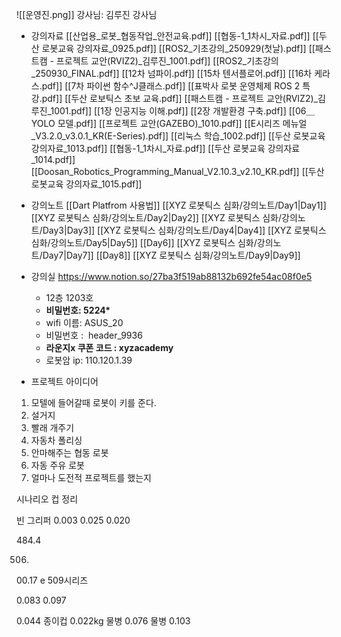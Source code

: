![[운영진.png]]
강사님: 김루진 강사님

- 강의자료
	[[산업용_로봇_협동작업_안전교육.pdf]]
	[[협동-1_1차시_자료.pdf]]
	[[두산 로봇교육 강의자료_0925.pdf]]
	[[ROS2_기초강의_250929(첫날).pdf]]
	[[패스트캠 - 프로젝트 교안(RVIZ2)_김루진_1001.pdf]]
	[[ROS2_기초강의_250930_FINAL.pdf]]
	[[12차 넘파이.pdf]]
	[[15차 텐서플로어.pdf]]
	[[16차 케라스.pdf]]
	[[7차 파이썬 함수^J클래스.pdf]]
	[[표박사 로봇 운영체제 ROS 2 특강.pdf]]
	[[두산 로보틱스 초보 교육.pdf]]
	[[패스트캠 - 프로젝트 교안(RVIZ2)_김루진_1001.pdf]]
	[[1장 인공지능 이해.pdf]]
	[[2장 개발환경 구축.pdf]]
	[[06＿YOLO 모델.pdf]]
	[[프로젝트 교안(GAZEBO)_1010.pdf]]
	[[E시리즈 메뉴얼_V3.2.0_v3.0.1_KR(E-Series).pdf]]
	[[리눅스 학습_1002.pdf]]
	[[두산 로봇교육 강의자료_1013.pdf]]
	[[협동-1_1차시_자료.pdf]]
	[[두산 로봇교육 강의자료_1014.pdf]]
	[[Doosan_Robotics_Programming_Manual_V2.10.3_v2.10_KR.pdf]]
	[[두산 로봇교육 강의자료_1015.pdf]]

- 강의노트
	[[Dart Platfrom 사용법]]
	[[XYZ 로봇틱스 심화/강의노트/Day1|Day1]]
	[[XYZ 로봇틱스 심화/강의노트/Day2|Day2]]
	[[XYZ 로봇틱스 심화/강의노트/Day3|Day3]]
	[[XYZ 로봇틱스 심화/강의노트/Day4|Day4]]
	[[XYZ 로봇틱스 심화/강의노트/Day5|Day5]]
	[[Day6]]
	[[XYZ 로봇틱스 심화/강의노트/Day7|Day7]]
	[[Day8]]
	[[XYZ 로봇틱스 심화/강의노트/Day9|Day9]]

- 강의실
	https://www.notion.so/27ba3f519ab88132b692fe54ac08f0e5
	- 12층 1203호
	- __비밀번호: 5224*__
	- wifi 이름: ASUS_20
	- 비밀번호 :  header_9936
	- **라운지x 쿠폰 코드 : xyzacademy**
	- 로봇암 ip: 110.120.1.39

- 프로젝트 아이디어
1. 모텔에 들어갈때 로봇이 키를 준다.
2. 설거지
3. 빨래 개주기
4. 자동차 폴리싱
5. 안마해주는 협동 로봇
6. 자동 주유 로봇
7. 얼마나 도전적 프로젝트를 했는지




시나리오 컵 정리


빈 그리퍼
0.003
0.025
0.020

484.4

506.

00.17
e 509시리즈

0.083
0.097

0.044
종이컵 0.022kg
물병 0.076
물병 0.103


